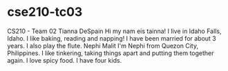 # cse210-tc03
CS210 - Team 02 
Tianna DeSpain 
Hi my nam eis tainna! I live in Idaho Falls, Idaho. I like baking, reading and napping! I have been married for about 3 years. I also play the flute.
Nephi Malit
I'm Nephi from Quezon City, Philippines. I like tinkering, taking things apart and putting them together again. I love spicy food. I have four kids.
